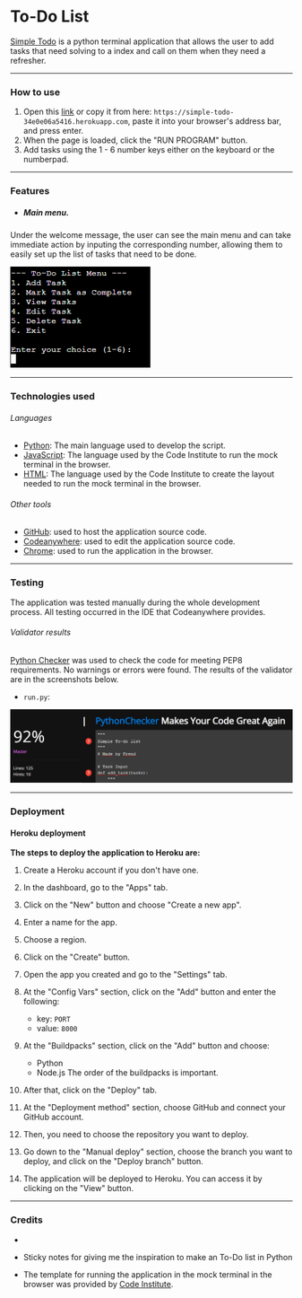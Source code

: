 # To-Do List
[Simple Todo](https://simple-todo-34e0e06a5416.herokuapp.com) is a python terminal application that allows the user to add tasks that need solving to a index and call on them when they need a refresher.

---

### How to use    

1. Open this [link](https://simple-todo-34e0e06a5416.herokuapp.com) or copy it from here: `https://simple-todo-34e0e06a5416.herokuapp.com`, paste it into your browser's address bar, and press enter.
2. When the page is loaded, click the "RUN PROGRAM" button.
3. Add tasks using the 1 - 6 number keys either on the keyboard or the numberpad.

---

### Features
- ##### Main menu.
Under the welcome message, the user can see the main menu and can take immediate action by inputing the corresponding number, allowing them to easily set up the list of tasks that need to be done.

![Main menu screenshot](assets/docs/main-menu.png)

---

### Technologies used

###### Languages

- [Python](https://www.python.org/): The main language used to develop the script.
- [JavaScript](https://www.javascript.com/): The language used by the Code Institute to run the mock terminal in the browser.
- [HTML](https://www.w3schools.com/html/): The language used by the Code Institute to create the layout needed to run the mock terminal in the browser.

###### Other tools
- [GitHub](https://github.com/): used to host the application source code.
- [Codeanywhere](https://codeanywhere.com): used to edit the application source code.
- [Chrome](https://www.google.com/chrome/): used to run the application in the browser.

---

### Testing
The application was tested manually during the whole development process. All testing occurred in the IDE that Codeanywhere provides.

###### Validator results

[Python Checker](https://www.pythonchecker.com) was used to check the code for meeting PEP8 requirements. No warnings or errors were found. The results of the validator are in the screenshots below.

- `run.py`:

![Python Checker results for run.py](assets/docs/run-py-validation.png)


---

### Deployment

#### Heroku deployment

**The steps to deploy the application to Heroku are:**

1. Create a Heroku account if you don't have one.

2. In the dashboard, go to the "Apps" tab.

3. Click on the "New" button and choose "Create a new app".

4. Enter a name for the app.

5. Choose a region.

6. Click on the "Create" button.

7. Open the app you created and go to the "Settings" tab.

8. At the "Config Vars" section, click on the "Add" button and enter the following:

    - key: `PORT`
    - value: `8000`

9. At the "Buildpacks" section, click on the "Add" button and choose:

    - Python
    - Node.js
    The order of the buildpacks is important.

10. After that, click on the "Deploy" tab.

11. At the "Deployment method" section, choose GitHub and connect your GitHub account.

12. Then, you need to choose the repository you want to deploy.

13. Go down to the "Manual deploy" section, choose the branch you want to deploy, and click on the "Deploy branch" button.

14. The application will be deployed to Heroku. You can access it by clicking on the "View" button.

---

### Credits

- 

- Sticky notes for giving me the inspiration to make an To-Do list in Python

- The template for running the application in the mock terminal in the browser was provided by [Code Institute](https://www.codeinstitute.net/).